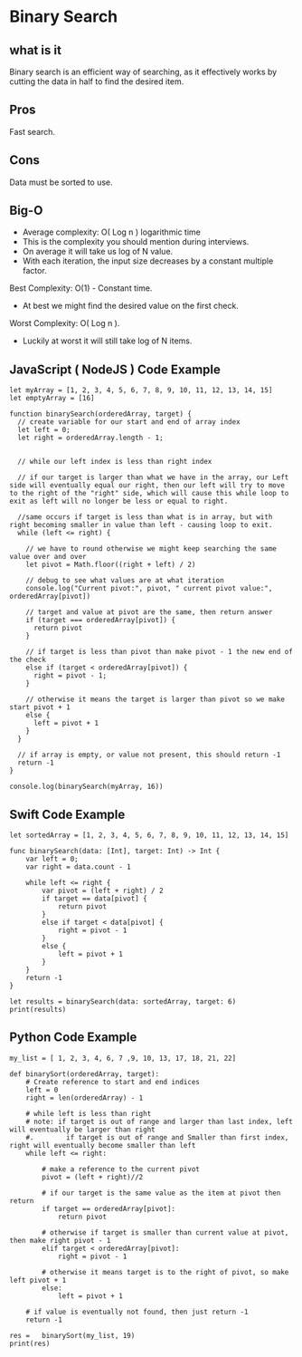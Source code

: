# Binary Search

## what is it
Binary search is an efficient way of searching, as it effectively works by cutting the data in half to find the desired item. 

## Pros
Fast search.

## Cons 
Data must be sorted to use.

## Big-O
* Average complexity: O( Log n )  logarithmic time 
* This is the complexity you should mention during interviews.  
* On average it will take us log of N value.
* With each iteration, the input size decreases by a constant multiple factor.

Best Complexity: O(1) - Constant time.  
* At best we might find the desired value on the first check.


Worst Complexity: O( Log n ).   
* Luckily at worst it will still take log of N items.


## JavaScript ( NodeJS ) Code Example
```
let myArray = [1, 2, 3, 4, 5, 6, 7, 8, 9, 10, 11, 12, 13, 14, 15]
let emptyArray = [16]

function binarySearch(orderedArray, target) {
  // create variable for our start and end of array index
  let left = 0;
  let right = orderedArray.length - 1;
  
  
  // while our left index is less than right index
  
  // if our target is larger than what we have in the array, our Left side will eventually equal our right, then our left will try to move to the right of the "right" side, which will cause this while loop to exit as left will no longer be less or equal to right.
  
  //same occurs if target is less than what is in array, but with right becoming smaller in value than left - causing loop to exit. 
  while (left <= right) {
    
    // we have to round otherwise we might keep searching the same value over and over 
    let pivot = Math.floor((right + left) / 2)

    // debug to see what values are at what iteration
    console.log("Current pivot:", pivot, " current pivot value:", orderedArray[pivot])
    
    // target and value at pivot are the same, then return answer
    if (target === orderedArray[pivot]) {
      return pivot
    }
    
    // if target is less than pivot than make pivot - 1 the new end of the check
    else if (target < orderedArray[pivot]) {
      right = pivot - 1;
    }
    
    // otherwise it means the target is larger than pivot so we make start pivot + 1
    else {
      left = pivot + 1
    }
  }
  
  // if array is empty, or value not present, this should return -1
  return -1
}

console.log(binarySearch(myArray, 16))
```

## Swift Code Example
```
let sortedArray = [1, 2, 3, 4, 5, 6, 7, 8, 9, 10, 11, 12, 13, 14, 15]

func binarySearch(data: [Int], target: Int) -> Int {
    var left = 0;
    var right = data.count - 1
    
    while left <= right {
        var pivot = (left + right) / 2 
        if target == data[pivot] {
            return pivot
        }
        else if target < data[pivot] {
            right = pivot - 1
        }
        else {
            left = pivot + 1
        }
    }
    return -1
}

let results = binarySearch(data: sortedArray, target: 6)
print(results)
```


## Python Code Example 
```
my_list = [ 1, 2, 3, 4, 6, 7 ,9, 10, 13, 17, 18, 21, 22]

def binarySort(orderedArray, target):
	# Create reference to start and end indices 
	left = 0
	right = len(orderedArray) - 1
	
	# while left is less than right 
	# note: if target is out of range and larger than last index, left will eventually be larger than right
	#.   	  if target is out of range and Smaller than first index, right will eventually become smaller than left 
	while left <= right:
		
		# make a reference to the current pivot 
		pivot = (left + right)//2 
		
		# if our target is the same value as the item at pivot then return 
		if target == orderedArray[pivot]:
			return pivot
		
		# otherwise if target is smaller than current value at pivot, then make right pivot - 1 
		elif target < orderedArray[pivot]:
			right = pivot - 1
			
		# otherwise it means target is to the right of pivot, so make left pivot + 1 
		else:
			left = pivot + 1
		
	# if value is eventually not found, then just return -1 
	return -1
		
res =	binarySort(my_list, 19)
print(res)
```